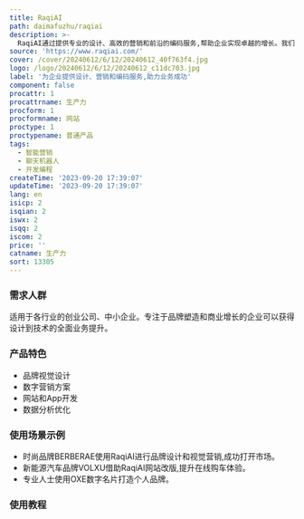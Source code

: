 ```yaml
---
title: RaqiAI
path: daimafuzhu/raqiai
description: >-
  RaqiAI通过提供专业的设计、高效的营销和前沿的编码服务,帮助企业实现卓越的增长。我们运用丰富的行业经验和成熟的商业策略,为客户提供全面服务,助力业务取得非凡的发展。核心服务包括:强大的品牌设计定义企业形象;高影响力的数字营销扩大品牌知名度;先进的网站和App开发提升用户体验。无论您处于商业发展的哪个阶段,RaqiAI都可提供量身定制的解决方案,助您的企业茁壮成长,并获得持久的成功。
source: 'https://www.raqiai.com/'
cover: /cover/20240612/6/12/20240612_40f763f4.jpg
logo: /logo/20240612/6/12/20240612_c11dc703.jpg
label: '为企业提供设计、营销和编码服务,助力业务成功'
component: false
procattr: 1
procattrname: 生产力
procform: 1
procformname: 网站
proctype: 1
proctypename: 普通产品
tags:
  - 智能营销
  - 聊天机器人
  - 开发编程
createTime: '2023-09-20 17:39:07'
updateTime: '2023-09-20 17:39:07'
lang: en
isicp: 2
isqian: 2
iswx: 2
isqq: 2
iscom: 2
price: ''
catname: 生产力
sort: 13305
---
```




### 需求人群
适用于各行业的创业公司、中小企业。专注于品牌塑造和商业增长的企业可以获得设计到技术的全面业务提升。

### 产品特色
- 品牌视觉设计
- 数字营销方案
- 网站和App开发
- 数据分析优化

### 使用场景示例
- 时尚品牌BERBERAE使用RaqiAI进行品牌设计和视觉营销,成功打开市场。
- 新能源汽车品牌VOLXU借助RaqiAI网站改版,提升在线购车体验。
- 专业人士使用OXE数字名片打造个人品牌。

### 使用教程


  
